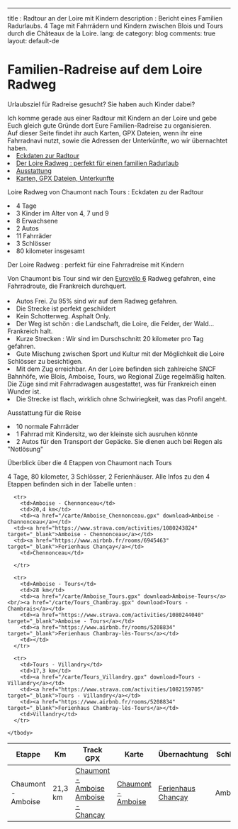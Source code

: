 ---
title : Radtour an der Loire mit Kindern
description : Bericht eines Familien Radurlaubs. 4 Tage mit Fahrrädern und Kindern zwischen Blois und Tours durch die Châteaux de la Loire. 
lang: de
category: blog
comments: true
layout: default-de

  <div class="container blog" >
     <div class="row" id="loire">
         <div class="col-xs-12">
          <h1>Familien-Radreise auf dem Loire Radweg</h1>
        </div>
      </div>

<p>Urlaubsziel für Radreise gesucht? Sie haben auch Kinder dabei?</p>
  Ich komme gerade aus einer Radtour mit Kindern an der Loire und gebe Euch gleich gute Gründe dort Eure Familien-Radreise zu organisieren.<br/>
Auf dieser Seite findet ihr auch Karten, GPX Dateien, wenn ihr eine Fahrradnavi nutzt, sowie die Adressen der Unterkünfte, wo wir übernachtet haben.



<li id="plan"><a href="#a">Eckdaten zur Radtour</a></li>
<li id="plan"><a href="#b">Der Loire Radweg : perfekt für einen familien Radurlaub</a></li>
<li id="plan"><a href="#c">Ausstattung</a></li>
<li id="plan"><a href="#d">Karten, GPX Dateien, Unterkunfte</a></li>

<p id="a">Loire Radweg von Chaumont nach Tours : Eckdaten zu der Radtour</p>

<li id="plan">4 Tage</li>
<li id="plan">3 Kinder im Alter von 4, 7 und 9</li>
<li id="plan">8 Erwachsene</li>
<li id="plan">2 Autos</li>
<li id="plan">11 Fahrräder</li>
<li id="plan">3 Schlösser</li>
<li id="plan">80 kilometer insgesamt</li>

<p id="b">Der Loire Radweg : perfekt für eine Fahrradreise mit Kindern</p>
Von Chaumont bis Tour sind wir den <a href="https://de.eurovelo6-france.com/" target="_blank">Eurovélo 6</a> Radweg gefahren, eine Fahrradroute, die Frankreich durchquert.
<br/>
<br/>


<li id="plan">Autos Frei. Zu 95% sind wir auf dem Radweg gefahren.</li>
<li id="plan">Die Strecke ist perfekt geschildert</li>
<li id="plan">Kein Schotterweg. Asphalt Only.</li>
<li id="plan">Der Weg ist schön : die Landschaft, die Loire, die Felder, der Wald... Frankreich halt.</li>
<li id="plan">Kurze Strecken : Wir sind im Durschschnitt 20 kilometer pro Tag gefahren.</li>
<li id="plan">Gute Mischung zwischen Sport und Kultur mit der Möglichkeit die Loire Schlösser zu besichtigen.</li>
<li id="plan">Mit dem Zug erreichbar. An der Loire befinden sich zahlreiche SNCF Bahnhöfe, wie Blois, Amboise, Tours, wo Regional Züge regelmäßig halten. Die Züge sind mit Fahrradwagen ausgestattet, was für Frankreich einen Wunder ist.</li>
<li id="plan">Die Strecke ist flach, wirklich ohne Schwiriegkeit, was das Profil angeht.</li>


<p id="c">Ausstattung für die Reise</p>
<li id="plan">10 normale Fahrräder</li>
<li id="plan">1 Fahrrad mit Kindersitz, wo der kleinste sich ausruhen könnte</li>
<li id="plan">2 Autos für den Transport der Gepäcke. Sie dienen auch bei Regen als "Notlösung"</li>


<p id="d">Überblick über die 4 Etappen von Chaumont nach Tours</p>

<p>4 Tage, 80 kilometer, 3 Schlösser, 2 Ferienhäuser. Alle Infos zu den 4 Etappen befinden sich in der Tabelle unten : </p>


<table class="table" align="center">
  <thead>
      <tr>
        <th>Etappe</th>
        <th>Km</th>
        <th>Track GPX</th>
        <th>Karte</th>
        <th>Übernachtung</th>
        <th>Schloss</th>
        </tr>
      </thead>


<tbody>
      <tr>
        <td>Chaumont - Amboise</td>
        <td>21,3 km</td>
       <td><a href="/carte/Chaumont_Amboise.gpx" download>Chaumont - Amboise</a><br/><a href="/carte/Amboise_Chancay.gpx" download>Amboise - Chançay</a></td>
       <td><a href="https://www.strava.com/activities/1077241311" target="_blank">Chaumont - Amboise</a></td>
       <td><a href="https://www.airbnb.fr/rooms/6945463" target="_blank">Ferienhaus Chançay</a></td>
       <td>Amboise</td>
      </tr>


      <tr>
        <td>Amboise - Chennonceau</td>
        <td>20,4 km</td>
        <td><a href="/carte/Amboise_Chennonceau.gpx" download>Amboise - Channonceau</a></td>
      <td><a href="https://www.strava.com/activities/1080243824" target="_blank">Amboise - Chennonceau</a></td>
      <td><a href="https://www.airbnb.fr/rooms/6945463" target="_blank">Ferienhaus Chançay</a></td>
        <td>Chennonceau</td>

      </tr>

      <tr>
        <td>Amboise - Tours</td>
        <td>28 km</td>
        <td><a href="/carte/Amboise_Tours.gpx" download>Amboise-Tours</a><br/><a href="/carte/Tours_Chambray.gpx" download>Tours - Chambrais</a></td>
        <td><a href="https://www.strava.com/activities/1080244040" target="_blank">Amboise - Tours</a></td>
        <td><a href="https://www.airbnb.fr/rooms/5208834" target="_blank">Ferienhaus Chambray-lès-Tours</a></td>
        <td></td>
      </tr>

      <tr>
        <td>Tours - Villandry</td>
        <td>17,3 km</td>
        <td><a href="/carte/Tours_Villandry.gpx" download>Tours - Villandry</a></td>
        <td><a href="https://www.strava.com/activities/1082159705" target="_blank">Tours - Villandry</a></td>
        <td><a href="https://www.airbnb.fr/rooms/5208834" target="_blank">Ferienhaus Chambray-lès-Tours</a></td>
        <td>Villandry</td>
      </tr>

    </tbody>
  </table>



</div>
